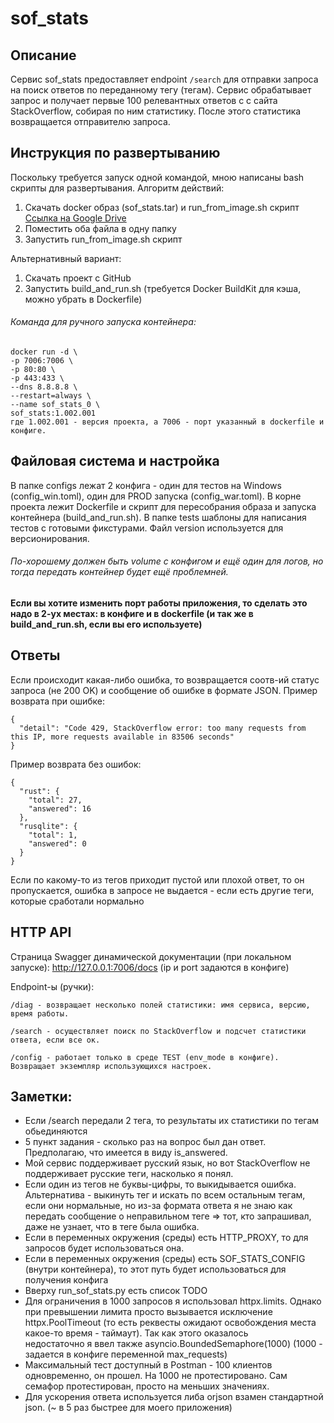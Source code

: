 # sof_stats

## Описание
Сервис sof_stats предоставляет endpoint `/search` для отправки запроса на поиск ответов по переданному тегу (тегам).
Сервис обрабатывает запрос и получает первые 100 релевантных ответов c с сайта StackOverflow, собирая по ним статистику.
После этого статистика возвращается отправителю запроса.

## Инструкция по развертыванию
Поскольку требуется запуск одной командой, мною написаны bash скрипты для развертывания. Алгоритм действий:
1) Cкачать docker образ (sof_stats.tar) и run_from_image.sh скрипт [Ссылка на Google Drive](https://drive.google.com/drive/folders/1FyE3pGS4gjakMedhF-Fk1A-fec6nYsqf?usp=sharing)
2) Поместить оба файла в одну папку
3) Запустить run_from_image.sh скрипт

Альтернативный вариант:
1) Скачать проект с GitHub
2) Запустить build_and_run.sh (требуется Docker BuildKit для кэша, можно убрать в Dockerfile)


###### Команда для ручного запуска контейнера:
```
docker run -d \
-p 7006:7006 \
-p 80:80 \
-p 443:433 \
--dns 8.8.8.8 \
--restart=always \
--name sof_stats_0 \
sof_stats:1.002.001
где 1.002.001 - версия проекта, а 7006 - порт указанный в dockerfile и конфиге.
```

## Файловая система и настройка
В папке configs лежат 2 конфига - один для тестов на Windows (config_win.toml), один для PROD запуска (config_war.toml).
В корне проекта лежит Dockerfile и скрипт для пересобрания образа и запуска контейнера (build_and_run.sh).
В папке tests шаблоны для написания тестов с готовыми фикстурами.
Файл version используется для версионирования.
###### По-хорошему должен быть volume с конфигом и ещё один для логов, но тогда передать контейнер будет ещё проблемней.
#### Если вы хотите изменить порт работы приложения, то сделать это надо в 2-ух местах: в конфиге и в dockerfile (и так же в build_and_run.sh, если вы его используете)


## Ответы
Если происходит какая-либо ошибка, то возвращается соотв-ий статус запроса (не 200 OK) и сообщение об ошибке в формате
JSON.
Пример возврата при ошибке:
```
{
  "detail": "Code 429, StackOverflow error: too many requests from this IP, more requests available in 83506 seconds"
}
```

Пример возврата без ошибок:
```
{
  "rust": {
    "total": 27,
    "answered": 16
  },
  "rusqlite": {
    "total": 1,
    "answered": 0
  }
}
```
Если по какому-то из тегов приходит пустой или плохой ответ, то он пропускается,
ошибка в запросе не выдается - если есть другие теги, которые сработали нормально


## HTTP API
Страница Swagger динамической документации (при локальном запуске):
http://127.0.0.1:7006/docs (ip и port задаются в конфиге)

Endpoint-ы (ручки):

`/diag - возвращает несколько полей статистики: имя сервиса, версию, время работы.`

`/search - осуществляет поиск по StackOverflow и подсчет статистики ответа, если все ок.`

`/config - работает только в среде TEST (env_mode в конфиге). Возвращает экземпляр использующихся настроек.`


## Заметки:

- Если /search передали 2 тега, то результаты их статистики по тегам обьединяются
- 5 пункт задания - сколько раз на вопрос был дан ответ. Предполагаю, что имеется в виду is_answered.
- Мой сервис поддерживает русский язык, но вот StackOverflow не поддерживает русские теги, насколько я понял.
- Если один из тегов не буквы-цифры, то выкидывается ошибка. Альтернатива - выкинуть тег и искать по всем остальным
  тегам, если они нормальные, но из-за формата ответа я не знаю как передать сообщение о неправильном теге =>
  тот, кто запрашивал, даже не узнает, что в теге была ошибка.
- Если в переменных окружения (среды) есть HTTP_PROXY, то для запросов будет использоваться она.
- Если в переменных окружения (среды) есть SOF_STATS_CONFIG (внутри контейнера), то этот путь
  будет использоваться для получения конфига
- Вверху run_sof_stats.py есть список TODO
- Для ограничения в 1000 запросов я использовал httpx.limits. Однако при превышении лимита просто вызывается исключение
  httpx.PoolTimeout (то есть реквесты ожидают освобождения места какое-то время - таймаут). Так как этого оказалось  
  недостаточно я ввел также asyncio.BoundedSemaphore(1000) (1000 - задается в конфиге переменной max_requests)
- Максимальный тест доступный в Postman - 100 клиентов одновременно, он прошел. На 1000 не протестировано.
  Сам семафор протестирован, просто на меньших значениях.
- Для ускорения ответа используется либа orjson взамен стандартной json. (~ в 5 раз быстрее для моего приложения)
